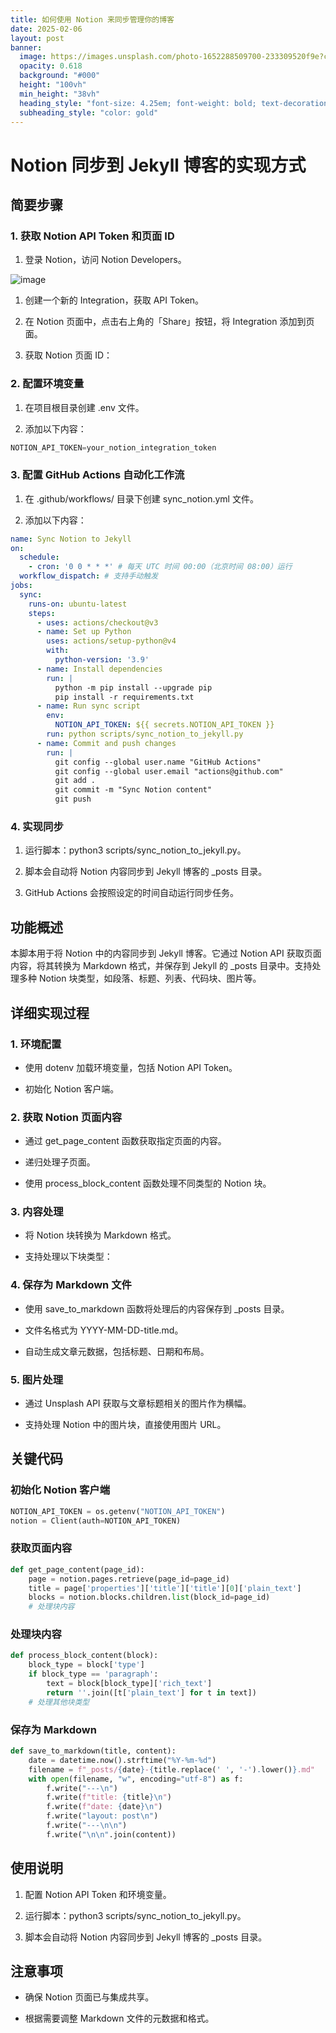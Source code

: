 ```yaml
---
title: 如何使用 Notion 来同步管理你的博客
date: 2025-02-06
layout: post
banner:
  image: https://images.unsplash.com/photo-1652288509700-233309520f9e?crop=entropy&cs=tinysrgb&fit=max&fm=jpg&ixid=M3w2OTIwMzJ8MHwxfHJhbmRvbXx8fHx8fHx8fDE3Mzg4MzAyNDV8&ixlib=rb-4.0.3&q=80&w=1080
  opacity: 0.618
  background: "#000"
  height: "100vh"
  min_height: "38vh"
  heading_style: "font-size: 4.25em; font-weight: bold; text-decoration: underline"
  subheading_style: "color: gold"
---
```


# Notion 同步到 Jekyll 博客的实现方式

## 简要步骤

### 1. 获取 Notion API Token 和页面 ID

1. 登录 Notion，访问 Notion Developers。

![image](https://prod-files-secure.s3.us-west-2.amazonaws.com/a7a0cc5a-89b9-4cda-8686-1fba0ca52f40/d19c1afe-dea5-4312-9333-786b0ba83054/image.png?X-Amz-Algorithm=AWS4-HMAC-SHA256&X-Amz-Content-Sha256=UNSIGNED-PAYLOAD&X-Amz-Credential=ASIAZI2LB466XWSAGVPE%2F20250206%2Fus-west-2%2Fs3%2Faws4_request&X-Amz-Date=20250206T082404Z&X-Amz-Expires=3600&X-Amz-Security-Token=IQoJb3JpZ2luX2VjEEAaCXVzLXdlc3QtMiJHMEUCIQDFEsalHohZbDvJ3je%2FGGacVkX3FWir4uTxFpu8Q%2FXiGAIgIZCYM1WoISeAU2Ok56vf%2Bd%2Fb9nLV5Efr%2BC6TYZTKT9Uq%2FwMIWRAAGgw2Mzc0MjMxODM4MDUiDME1xVN1FneIYiIpzircA9bEXrasvCIxb44DNp4gEOz1ulWLfS53nVSrQfcBc%2FAgRye9PaaQVJJwfnm4hu0CZGZ5tQB%2B9op3Pn4xRbOHmB9ycAbqkTfkc%2FQ43sFZ9BudIzONq9%2FNAXTey119P9V71uuTrRFcndlc7e23BAqqA8MOpi%2FtuzB2T0jLp3wZ5e8sClfOiwVy%2FOqkbh%2BfUPv6rIdzpG35zPf4tPTlS1bN7fJYGbDQFQoS%2FPpiz5gb4UzSc7DfzG0SXR0KUuMtuJvRl7EukCQ4NyqNd0uSwGihhUPZYGb6LjI3OJALYCF2FpqE8Ek3Zguk5XBg0DMSaswB1a4l9mfsl%2FoFJ8XQbpHuwpeg8iU4pTMXxFRaYQp%2BBuLJQn2s83VJdGYzC3wK8E4ucqFKDOj5SQTDNcjXkQkFJ1p8y9R3L5%2FEmt2EVsD9UmKOulcOEI7g5k%2BYvnN1WE%2Fh9vdL81Em8%2FT6fHGhH0tuF0WvVi%2B4ZpeoM5UBhdzwSOCH%2B3KhU0xY6j7VKXoDSEB0Mn%2FTlNcVdQNV%2BBshCScdtH8g9NuDjRJ9prIZpW44vF%2F4FyI%2FNNJWX1hYYiOZZMCwZkNk364Z7QFZe4GUS8grxMgjMdc3zzZ9KNFLgN2v817So0sq%2F%2FXEbKEKd%2BewMKjTkb0GOqUBb2WIjeAFTrwtT%2BrWZ3W%2F2%2BN4se3jpuWYLJvUPINLbN2ABLfxFSvQAyJrQFczUVE8wlCNy4Pg%2F6ZmjocDZm%2FCvUOw1cM9hCECVmnzq7R9xnQyqYfKRb5Hx4akS8k9UgvbQvGjX9NVTeDcfgIufTZtpwwJ2r5%2BR%2FZTsyAgwtf603mt233qlYprxaw3e9ON7ATqmrpNFTsE24H1OSmznE4ESxUxmct1&X-Amz-Signature=fd88895908ddf1d04c7a81627c21949e11601f5ce72e85beb32e36fa214a6f8d&X-Amz-SignedHeaders=host&x-id=GetObject)

1. 创建一个新的 Integration，获取 API Token。

1. 在 Notion 页面中，点击右上角的「Share」按钮，将 Integration 添加到页面。

1. 获取 Notion 页面 ID：


### 2. 配置环境变量

1. 在项目根目录创建 .env 文件。

1. 添加以下内容：

```javascript
NOTION_API_TOKEN=your_notion_integration_token
```

### 3. 配置 GitHub Actions 自动化工作流

1. 在 .github/workflows/ 目录下创建 sync_notion.yml 文件。

1. 添加以下内容：

```yaml
name: Sync Notion to Jekyll
on:
  schedule:
    - cron: '0 0 * * *' # 每天 UTC 时间 00:00（北京时间 08:00）运行
  workflow_dispatch: # 支持手动触发
jobs:
  sync:
    runs-on: ubuntu-latest
    steps:
      - uses: actions/checkout@v3
      - name: Set up Python
        uses: actions/setup-python@v4
        with:
          python-version: '3.9'
      - name: Install dependencies
        run: |
          python -m pip install --upgrade pip
          pip install -r requirements.txt
      - name: Run sync script
        env:
          NOTION_API_TOKEN: ${{ secrets.NOTION_API_TOKEN }}
        run: python scripts/sync_notion_to_jekyll.py
      - name: Commit and push changes
        run: |
          git config --global user.name "GitHub Actions"
          git config --global user.email "actions@github.com"
          git add .
          git commit -m "Sync Notion content"
          git push
```

### 4. 实现同步

1. 运行脚本：python3 scripts/sync_notion_to_jekyll.py。

1. 脚本会自动将 Notion 内容同步到 Jekyll 博客的 _posts 目录。

1. GitHub Actions 会按照设定的时间自动运行同步任务。

## 功能概述

本脚本用于将 Notion 中的内容同步到 Jekyll 博客。它通过 Notion API 获取页面内容，将其转换为 Markdown 格式，并保存到 Jekyll 的 _posts 目录中。支持处理多种 Notion 块类型，如段落、标题、列表、代码块、图片等。

## 详细实现过程

### 1. 环境配置

- 使用 dotenv 加载环境变量，包括 Notion API Token。

- 初始化 Notion 客户端。

### 2. 获取 Notion 页面内容

- 通过 get_page_content 函数获取指定页面的内容。

- 递归处理子页面。

- 使用 process_block_content 函数处理不同类型的 Notion 块。

### 3. 内容处理

- 将 Notion 块转换为 Markdown 格式。

- 支持处理以下块类型：


### 4. 保存为 Markdown 文件

- 使用 save_to_markdown 函数将处理后的内容保存到 _posts 目录。

- 文件名格式为 YYYY-MM-DD-title.md。

- 自动生成文章元数据，包括标题、日期和布局。

### 5. 图片处理

- 通过 Unsplash API 获取与文章标题相关的图片作为横幅。

- 支持处理 Notion 中的图片块，直接使用图片 URL。

## 关键代码

### 初始化 Notion 客户端

```python
NOTION_API_TOKEN = os.getenv("NOTION_API_TOKEN")
notion = Client(auth=NOTION_API_TOKEN)
```

### 获取页面内容

```python
def get_page_content(page_id):
    page = notion.pages.retrieve(page_id=page_id)
    title = page['properties']['title']['title'][0]['plain_text']
    blocks = notion.blocks.children.list(block_id=page_id)
    # 处理块内容
```

### 处理块内容

```python
def process_block_content(block):
    block_type = block['type']
    if block_type == 'paragraph':
        text = block[block_type]['rich_text']
        return ''.join([t['plain_text'] for t in text])
    # 处理其他块类型
```

### 保存为 Markdown

```python
def save_to_markdown(title, content):
    date = datetime.now().strftime("%Y-%m-%d")
    filename = f"_posts/{date}-{title.replace(' ', '-').lower()}.md"
    with open(filename, "w", encoding="utf-8") as f:
        f.write("---\n")
        f.write(f"title: {title}\n")
        f.write(f"date: {date}\n")
        f.write("layout: post\n")
        f.write("---\n\n")
        f.write("\n\n".join(content))
```

## 使用说明

1. 配置 Notion API Token 和环境变量。

1. 运行脚本：python3 scripts/sync_notion_to_jekyll.py。

1. 脚本会自动将 Notion 内容同步到 Jekyll 博客的 _posts 目录。

## 注意事项

- 确保 Notion 页面已与集成共享。

- 根据需要调整 Markdown 文件的元数据和格式。